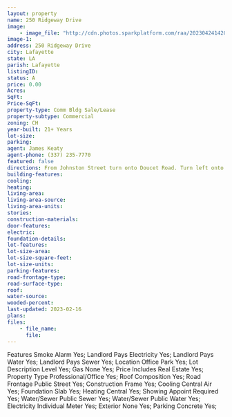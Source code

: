```yaml
---
layout: property
name: 250 Ridgeway Drive
image:
    - image_file: "http://cdn.photos.sparkplatform.com/raa/20230424142045318929000000.jpg"
image-1:
address: 250 Ridgeway Drive
city: Lafayette
state: LA
parish: Lafayette
listingID: 
status: A
price: 0.00
Acres: 
SqFt: 
Price-SqFt: 
property-type: Comm Bldg Sale/Lease
property-subtype: Commercial
zoning: CH
year-built: 21+ Years
lot-size: 
parking: 
agent: James Keaty
agent-phone: (337) 235-7770
featured: false
directions: From Johnston Street turn onto Doucet Road. Turn left onto Ridgeway Drive building is on the left.
building-features: 
cooling: 
heating: 
living-area: 
living-area-source: 
living-area-units: 
stories: 
construction-materials: 
door-features: 
electric: 
foundation-details: 
lot-features: 
lot-size-area: 
lot-size-square-feet: 
lot-size-units: 
parking-features: 
road-frontage-type: 
road-surface-type: 
roof: 
water-source: 
wooded-percent: 
last-updated: 2023-02-16
plans: 
files:
    - file_name:
      file:
---
```

Features	Smoke Alarm	Yes;
Landlord Pays	Electricity	Yes;
Landlord Pays	Water	Yes;
Landlord Pays	Sewer	Yes;
Location	Office Park	Yes;
Lot Description	Level	Yes;
Gas	None	Yes;
Price Includes	Real Estate	Yes;
Property Type	Professional/Office	Yes;
Roof	Composition	Yes;
Road Frontage	Public Street	Yes;
Construction	Frame	Yes;
Cooling	Central Air	Yes;
Foundation	Slab	Yes;
Heating	Central	Yes;
Showing	Appoint Required	Yes;
Water/Sewer	Public Sewer	Yes;
Water/Sewer	Public Water	Yes;
Electricity	Individual Meter	Yes;
Exterior	None	Yes;
Parking	Concrete	Yes;


